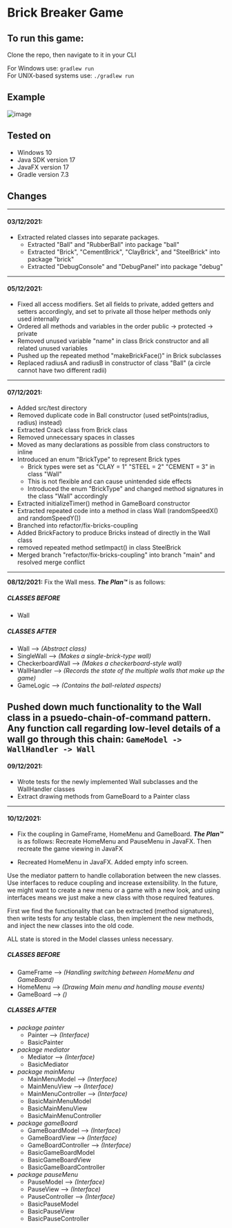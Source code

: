 # Brick Breaker Game

## To run this game:
Clone the repo, then navigate to it in your CLI
  
For Windows use: ```gradlew run```  
For UNIX-based systems use: ```./gradlew run```

## Example
  ![image](https://user-images.githubusercontent.com/65664371/144083391-603a3772-0867-4623-9b77-c221503059f9.png)

## Tested on 
* Windows 10
* Java SDK version 17
* JavaFX version 17
* Gradle version 7.3

## Changes

---
#### 03/12/2021:
* Extracted related classes into separate packages.
  * Extracted "Ball" and "RubberBall" into package "ball"
  * Extracted "Brick", "CementBrick", "ClayBrick", and "SteelBrick" into package "brick"
  * Extracted "DebugConsole" and "DebugPanel" into package "debug"
---
#### 05/12/2021:
* Fixed all access modifiers. Set all fields to private, added getters and setters accordingly, and set to private all those helper methods only used internally
* Ordered all methods and variables in the order public -> protected -> private
* Removed unused variable "name" in class Brick constructor and all related unused variables
* Pushed up the repeated method "makeBrickFace()" in Brick subclasses
* Replaced radiusA and radiusB in constructor of class "Ball" (a circle cannot have two different radii)
---
#### 07/12/2021:
* Added src/test directory
* Removed duplicate code in Ball constructor (used setPoints(radius, radius) instead)
* Extracted Crack class from Brick class
* Removed unnecessary spaces in classes
* Moved as many declarations as possible from class constructors to inline
* Introduced an enum "BrickType" to represent Brick types
  * Brick types were set as "CLAY = 1" "STEEL = 2" "CEMENT = 3" in class "Wall"
  * This is not flexible and can cause unintended side effects
  * Introduced the enum "BrickType" and changed method signatures in the class "Wall" accordingly
* Extracted initializeTimer() method in GameBoard constructor
* Extracted repeated code into a method in class Wall (randomSpeedX() and randomSpeedY())
* Branched into refactor/fix-bricks-coupling
* Added BrickFactory to produce Bricks instead of directly in the Wall class
* removed repeated method setImpact() in class SteelBrick
* Merged branch "refactor/fix-bricks-coupling" into branch "main" and resolved merge conflict
---
**08/12/2021:** Fix the Wall mess. **_The Plan™_** is as follows:  
##### CLASSES BEFORE
  * Wall
##### CLASSES AFTER
  * Wall --> _(Abstract class)_
  * SingleWall --> _(Makes a single-brick-type wall)_
  * CheckerboardWall --> _(Makes a checkerboard-style wall)_
  * WallHandler --> _(Records the state of the multiple walls that make up the game)_
  * GameLogic --> _(Contains the ball-related aspects)_

Pushed down much functionality to the Wall class in a psuedo-chain-of-command pattern.
Any function call regarding low-level details of a wall go through this chain: `GameModel -> WallHandler -> Wall`
---
#### 09/12/2021:
* Wrote tests for the newly implemented Wall subclasses and the WallHandler classes
* Extract drawing methods from GameBoard to a Painter class
---
#### 10/12/2021:
* Fix the coupling in GameFrame, HomeMenu and GameBoard. **_The Plan™_** is as follows:
Recreate HomeMenu and PauseMenu in JavaFX. Then recreate the game viewing in JavaFX

* Recreated HomeMenu in JavaFX. Added empty info screen.
  
Use the mediator pattern to handle collaboration between the new classes. Use interfaces to reduce
coupling and increase extensibility. In the future, we might want to create a new menu or a game with a new look, and using interfaces means we just make a new class with those required features.  
  
First we find the functionality that can be extracted (method signatures), then write tests for any testable class, then implement the new methods, and inject the new classes into the old code.

ALL state is stored in the Model classes unless necessary.
  
##### CLASSES BEFORE
* GameFrame --> _(Handling switching between HomeMenu and GameBoard)_
* HomeMenu --> _(Drawing Main menu and handling mouse events)_
* GameBoard --> _()_
##### CLASSES AFTER
* _package painter_
  * Painter --> _(Interface)_
  * BasicPainter
* _package mediator_
  * Mediator --> _(Interface)_
  * BasicMediator
* _package mainMenu_
  * MainMenuModel --> _(Interface)_
  * MainMenuView --> _(Interface)_
  * MainMenuController --> _(Interface)_
  * BasicMainMenuModel
  * BasicMainMenuView
  * BasicMainMenuController
* _package gameBoard_
  * GameBoardModel --> _(Interface)_
  * GameBoardView --> _(Interface)_
  * GameBoardController --> _(Interface)_
  * BasicGameBoardModel
  * BasicGameBoardView
  * BasicGameBoardController
* _package pauseMenu_
  * PauseModel --> _(Interface)_
  * PauseView --> _(Interface)_
  * PauseController --> _(Interface)_
  * BasicPauseModel
  * BasicPauseView
  * BasicPauseController